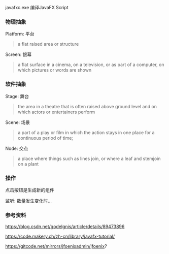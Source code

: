 javafxc.exe 编译JavaFX Script



### 物理抽象

Platform: 平台

> a flat raised area or structure

Screen: 银幕

> a flat surface in a cinema, on a television, or as part of a computer, on which pictures or words are shown

### 软件抽象

Stage: 舞台

> the area in a theatre that is often raised above ground level and on which actors or entertainers perform

Scene: 场景

> a part of a play or film in which the action stays in one place for a continuous period of time;

Node: 交点

> a place where things such as lines join, or where a leaf and stemjoin on a plant



### 操作

点击按钮是生成新的组件

监听: 数量发生变化时...



### 参考资料

https://blog.csdn.net/godelgnis/article/details/89473896

https://code.makery.ch/zh-cn/library/javafx-tutorial/

https://gitcode.net/mirrors/jfoenixadmin/jfoenix?